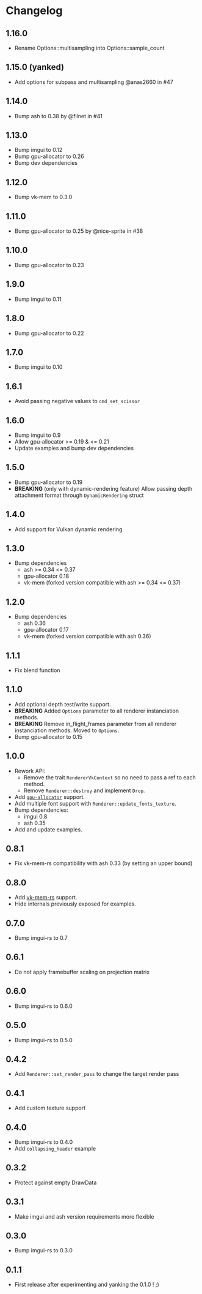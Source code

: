 # Changelog

## 1.16.0

- Rename Options::multisampling into Options::sample_count

## 1.15.0 (yanked)

- Add options for subpass and multisampling @anas2660 in #47

## 1.14.0

- Bump ash to 0.38 by @filnet in #41

## 1.13.0

- Bump imgui to 0.12
- Bump gpu-allocator to 0.26
- Bump dev dependencies

## 1.12.0

- Bump vk-mem to 0.3.0

## 1.11.0

- Bump gpu-allocator to 0.25 by @nice-sprite in #38

## 1.10.0

- Bump gpu-allocator to 0.23

## 1.9.0

- Bump imgui to 0.11

## 1.8.0

- Bump gpu-allocator to 0.22

## 1.7.0

- Bump imgui to 0.10

## 1.6.1

- Avoid passing negative values to `cmd_set_scissor`

## 1.6.0

- Bump imgui to 0.9
- Allow gpu-allocator >= 0.19 & <= 0.21
- Update examples and bump dev dependencies

## 1.5.0

- Bump gpu-allocator to 0.19
- **BREAKING** (only with dynamic-rendering feature) Allow passing depth attachment format through `DynamicRendering` struct

## 1.4.0

- Add support for Vulkan dynamic rendering

## 1.3.0

- Bump dependencies
    - ash >= 0.34 <= 0.37
    - gpu-allocator 0.18
    - vk-mem (forked version compatible with ash >= 0.34 <= 0.37)

## 1.2.0

- Bump dependencies
    - ash 0.36
    - gpu-allocator 0.17
    - vk-mem (forked version compatible with ash 0.36)

## 1.1.1

- Fix blend function

## 1.1.0

- Add optional depth test/write support.
- **BREAKING** Added `Options` parameter to all renderer instanciation methods.
- **BREAKING** Remove in_flight_frames parameter from all renderer instanciation methods. Moved to `Options`.
- Bump gpu-allocator to 0.15

## 1.0.0

- Rework API:
    - Remove the trait `RendererVkContext` so no need to pass a ref to each method.
    - Remove `Renderer::destroy` and implement `Drop`.
- Add [`gpu-allocator`](https://github.com/Traverse-Research/gpu-allocator) support.
- Add multiple font support with `Renderer::update_fonts_texture`.
- Bump dependencies:
    - imgui 0.8
    - ash 0.35
- Add and update examples.

## 0.8.1

- Fix vk-mem-rs compatibility with ash 0.33 (by setting an upper bound)

## 0.8.0

- Add [vk-mem-rs](https://github.com/gwihlidal/vk-mem-rs) support.
- Hide internals previously exposed for examples.

## 0.7.0

- Bump imgui-rs to 0.7

## 0.6.1

- Do not apply framebuffer scaling on projection matrix

## 0.6.0

- Bump imgui-rs to 0.6.0

## 0.5.0

- Bump imgui-rs to 0.5.0

## 0.4.2

- Add `Renderer::set_render_pass` to change the target render pass

## 0.4.1

- Add custom texture support

## 0.4.0

- Bump imgui-rs to 0.4.0
- Add `collapsing_header` example

## 0.3.2

- Protect against empty DrawData

## 0.3.1

- Make imgui and ash version requirements more flexible

## 0.3.0

- Bump imgui-rs to 0.3.0

## 0.1.1

- First release after experimenting and yanking the 0.1.0 ! ;)
